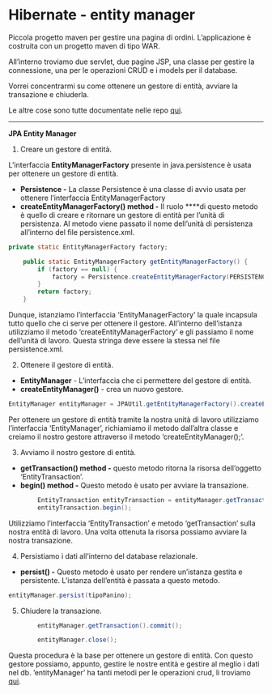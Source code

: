 
# Hibernate - entity manager

Piccola progetto maven per gestire una pagina di ordini. L’applicazione è costruita con un progetto maven di tipo WAR.

All’interno troviamo due servlet, due pagine JSP, una classe per gestire la connessione, una per le operazioni CRUD e i models per il database.

Vorrei concentrarmi su come ottenere un gestore di entità, avviare la transazione e chiuderla.

Le altre cose sono tutte documentate nelle repo [qui](https://github.com/gducsn?tab=repositories).

---

**JPA Entity Manager**

1) Creare un gestore di entità.

L’interfaccia **EntityManagerFactory** presente in java.persistence è usata per ottenere un gestore di entità.

- **Persistence -** La classe Persistence è una classe di avvio usata per ottenere l’interfaccia EntityManagerFactory
- **createEntityManagerFactory() method -** Il ruolo ****di questo metodo è quello di creare e ritornare un gestore di entità per l’unità di persistenza. Al metodo viene passato il nome dell’unità di persistenza all’interno del file persistence.xml.

```java
private static EntityManagerFactory factory;

	public static EntityManagerFactory getEntityManagerFactory() {
		if (factory == null) {
			factory = Persistence.createEntityManagerFactory(PERSISTENCE_UNIT_NAME);
		}
		return factory;
	}
```

Dunque, istanziamo l’interfaccia ‘EntityManagerFactory’ la quale incapsula tutto quello che ci serve per ottenere il gestore. All’interno dell’istanza utilizziamo il metodo ‘createEntityManagerFactory’ e gli passiamo il nome dell’unità di lavoro. Questa stringa deve essere la stessa nel file persistence.xml.

2) Ottenere il gestore di entità.

- **EntityManager** - L’interfaccia che ci permettere del gestore di entità.
- **createEntityManager()** - crea un nuovo gestore.

```java
EntityManager entityManager = JPAUtil.getEntityManagerFactory().createEntityManager();
```

Per ottenere un gestore di entità tramite la nostra unità di lavoro utilizziamo l’interfaccia ‘EntityManager’, richiamiamo il metodo dall’altra classe e creiamo il nostro gestore attraverso il metodo ‘createEntityManager();’.

3) Avviamo il nostro gestore di entità.

- **getTransaction() method -** questo metodo ritorna la risorsa dell’oggetto ‘EntityTransaction’.
- **begin() method -** Questo metodo è usato per avviare la transazione.

```java
		EntityTransaction entityTransaction = entityManager.getTransaction();
		entityTransaction.begin();
```

Utilizziamo l’interfaccia ‘EntityTransaction’ e metodo ‘getTransaction’ sulla nostra entità di lavoro. 
Una volta ottenuta la risorsa possiamo avviare la nostra transazione.  

4) Persistiamo i dati all’interno del database relazionale. 

- **persist() -** Questo metodo è usato per rendere un’istanza gestita e persistente. L’istanza dell’entità è passata a questo metodo.

```java
entityManager.persist(tipoPanino);
```

5) Chiudere la transazione.

```java
		entityManager.getTransaction().commit();

		entityManager.close();
```

Questa procedura è la base per ottenere un gestore di entità. Con questo gestore possiamo, appunto, gestire le nostre entità e gestire al meglio i dati nel db. 
’entityManager’ ha tanti metodi per le operazioni crud, li troviamo [qui](https://docs.oracle.com/javaee/7/api/javax/persistence/EntityManager.html).
